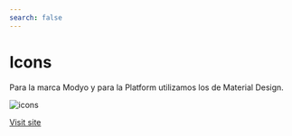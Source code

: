 ```yaml
---
search: false
---
```


# Icons

Para la marca Modyo y para la Platform utilizamos los de Material Design.

<img src="https://cloud.modyocdn.com/uploads/23b0533d-7127-4ccd-9b95-1c768428935d/original/icons.svg" alt="icons" style="margin-left: 0;">

[Visit site](https://materialdesignicons.com/)
